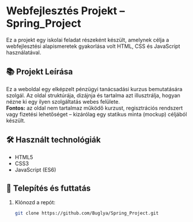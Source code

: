 # Webfejlesztés Projekt – Spring_Project

Ez a projekt egy iskolai feladat részeként készült, amelynek célja a webfejlesztési alapismeretek gyakorlása volt HTML, CSS és JavaScript használatával.

## 📚 Projekt Leírása

Ez a weboldal egy elképzelt pénzügyi tanácsadási kurzus bemutatására szolgál. Az oldal struktúrája, dizájnja és tartalma azt illusztrálja, hogyan nézne ki egy ilyen szolgáltatás webes felülete.  
**Fontos:** az oldal nem tartalmaz működő kurzust, regisztrációs rendszert vagy fizetési lehetőséget – kizárólag egy statikus minta (mockup) céljából készült.

## 🛠️ Használt technológiák

- HTML5
- CSS3
- JavaScript (ES6)

## 🔧 Telepítés és futtatás

1. Klónozd a repót:
   ```bash
   git clone https://github.com/Buglya/Spring_Project.git
